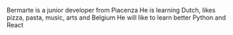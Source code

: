 Bermarte is a junior developer from Piacenza
He is learning Dutch, likes pizza,  pasta, music, arts and Belgium
He will like to learn better Python and React